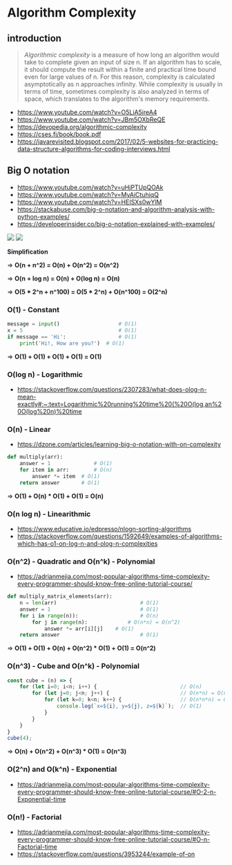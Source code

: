 # Algorithm Complexity

## introduction

> *Algorithmic complexity* is a measure of how long an algorithm would take to complete given an input of size n. If an algorithm has to scale, it should compute the result within a finite and practical time bound even for large values of n. For this reason, complexity is calculated asymptotically as n approaches infinity. While complexity is usually in terms of time, sometimes complexity is also analyzed in terms of space, which translates to the algorithm's memory requirements.


- https://www.youtube.com/watch?v=O5LiA5ireA4
- https://www.youtube.com/watch?v=JBm5OXbReQE
- https://devopedia.org/algorithmic-complexity
- https://cses.fi/book/book.pdf
- https://javarevisited.blogspot.com/2017/02/5-websites-for-practicing-data-structure-algorithms-for-coding-interviews.html

## Big O notation

- https://www.youtube.com/watch?v=uHjPTUpQOAk
- https://www.youtube.com/watch?v=MyAiCtuhiqQ
- https://www.youtube.com/watch?v=HEISXs0wYlM
- https://stackabuse.com/big-o-notation-and-algorithm-analysis-with-python-examples/
- https://developerinsider.co/big-o-notation-explained-with-examples/

![](https://devopedia.org/images/article/17/4996.1513922020.jpg)
![](https://i.ytimg.com/vi/47GRtdHOKMg/maxresdefault.jpg)

**Simplification**

=> **O(n + n^2) = O(n) + O(n^2) = O(n^2)**

=> **O(n + log n) = O(n) + O(log n) = O(n)**

=> **O(5 * 2^n + n^100) = O(5 * 2^n) + O(n^100) = O(2^n)**

### O(1) - Constant

```python
message = input()                   # O(1)
x = 5                               # O(1)
if message == 'Hi':                 # O(1)
	print('Hi!, How are you?')  # O(1)
```

=> **O(1) + O(1) + O(1) + O(1) = O(1)**

### O(log n) - Logarithmic 

- https://stackoverflow.com/questions/2307283/what-does-olog-n-mean-exactly#:~:text=Logarithmic%20running%20time%20(%20O(log,an%20O(log%20n)%20time

### O(n) - Linear

- https://dzone.com/articles/learning-big-o-notation-with-on-complexity

```python 
def multiply(arr):
	answer = 1              # O(1)
	for item in arr:        # O(n)
		answer *= item  # O(1)
	return answer		# O(1)
```

=> **O(1) + O(n) * O(1) + O(1) = O(n)**


### O(n log n) - Linearithmic

- https://www.educative.io/edpresso/nlogn-sorting-algorithms
- https://stackoverflow.com/questions/1592649/examples-of-algorithms-which-has-o1-on-log-n-and-olog-n-complexities

### O(n^2)  - Quadratic and O(n^k) - Polynomial

- https://adrianmejia.com/most-popular-algorithms-time-complexity-every-programmer-should-know-free-online-tutorial-course/

```python
def multiply_matrix_elements(arr):
	n = len(arr)                           # O(1) 
	answer = 1                             # O(1)
	for i in range(n)):                    # O(n)
		for j in range(n):             # O(n*n) = O(n^2)
			answer *= arr[i][j]    # O(1)
	return answer                          # O(1)
```

=> **O(1) + O(1) + O(n) + O(n^2) * O(1) + O(1) = O(n^2)**



### O(n^3) - Cube and O(n^k) - Polynomial

```javascript
const cube = (n) => {
    for (let i=0; i<n; i++) {                           // O(n)
        for (let j=0; j<n; j++) {                       // O(n*n) = O(n^2)
            for (let k=0; k<n; k++) {                   // O(n*n*n) = O(n^3)
                console.log(`x=${i}, y=${j}, z=${k}`);  // O(1)
            }
        }
    }
}
cube(4);

```

=> **O(n) + O(n^2) + O(n^3) * O(1) = O(n^3)**

### O(2^n) and O(k^n) - Exponential

- https://adrianmejia.com/most-popular-algorithms-time-complexity-every-programmer-should-know-free-online-tutorial-course/#O-2-n-Exponential-time

### O(n!) - Factorial

- https://adrianmejia.com/most-popular-algorithms-time-complexity-every-programmer-should-know-free-online-tutorial-course/#O-n-Factorial-time
- https://stackoverflow.com/questions/3953244/example-of-on

